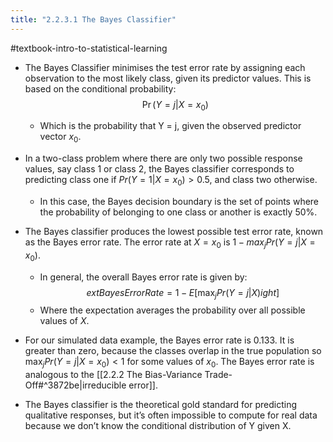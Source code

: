 ```yaml
---
title: "2.2.3.1 The Bayes Classifier"
---
```

#textbook-intro-to-statistical-learning 

- The Bayes Classifier minimises the test error rate by assigning each observation to the most likely class, given its predictor values. This is based on the conditional probability: 
$$\Pr(Y = j | X = x_0)$$
  - Which is the probability that Y = j, given the observed predictor vector $x_0$. 

- In a two-class problem where there are only two possible response values, say class 1 or class 2, the Bayes classifier corresponds to predicting class one if $Pr(Y = 1|X = x_0) > 0.5$, and class two otherwise. 
  - In this case, the Bayes decision boundary is the set of points where the probability of belonging to one class or another is exactly 50%. 

- The Bayes classifier produces the lowest possible test error rate, known as the Bayes error rate. The error rate at $X = x_0$ is $1−max_j Pr(Y = j|X = x_0)$.
  - In general, the overall Bayes error rate is given by:
  $$ 	ext{{Bayes Error Rate}} = 1 - E\left[\max_j Pr(Y = j|X)ight] $$   
  - Where the expectation averages the probability over all possible values of $X$. 

- For our simulated data example, the Bayes error rate is 0.133. It is greater than zero, because the classes overlap in the true population so $\max_j Pr(Y = j|X = x_0) < 1$ for some values of $x_0$. The Bayes error rate is analogous to the [[2.2.2 The Bias-Variance Trade-Off#^3872be|irreducible error]]. 
  
- The Bayes classifier is the theoretical gold standard for predicting qualitative responses, but it’s often impossible to compute for real data because we don’t know the conditional distribution of Y given X.
